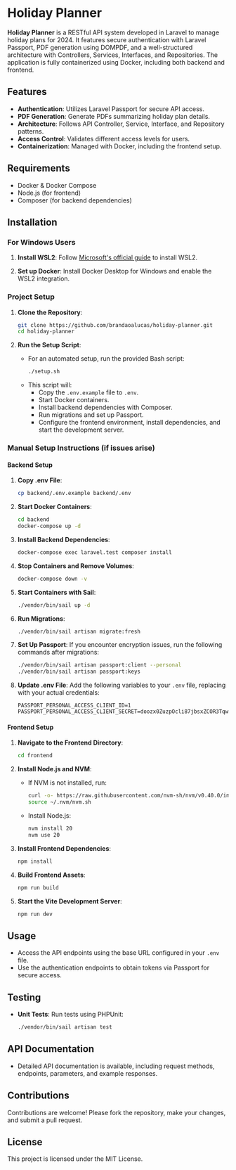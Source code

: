 
# Holiday Planner

**Holiday Planner** is a RESTful API system developed in Laravel to manage holiday plans for 2024. It features secure authentication with Laravel Passport, PDF generation using DOMPDF, and a well-structured architecture with Controllers, Services, Interfaces, and Repositories. The application is fully containerized using Docker, including both backend and frontend.

## Features

- **Authentication**: Utilizes Laravel Passport for secure API access.
- **PDF Generation**: Generate PDFs summarizing holiday plan details.
- **Architecture**: Follows API Controller, Service, Interface, and Repository patterns.
- **Access Control**: Validates different access levels for users.
- **Containerization**: Managed with Docker, including the frontend setup.

## Requirements

- Docker & Docker Compose
- Node.js (for frontend)
- Composer (for backend dependencies)

## Installation

### For Windows Users

1. **Install WSL2**: Follow [Microsoft's official guide](https://learn.microsoft.com/en-us/windows/wsl/install) to install WSL2.
   
2. **Set up Docker**: Install Docker Desktop for Windows and enable the WSL2 integration.

### Project Setup

1. **Clone the Repository**:
   ```bash
   git clone https://github.com/brandaoalucas/holiday-planner.git
   cd holiday-planner
   ```

2. **Run the Setup Script**: 
   - For an automated setup, run the provided Bash script:
     ```bash
     ./setup.sh
     ```
   - This script will:
     - Copy the `.env.example` file to `.env`.
     - Start Docker containers.
     - Install backend dependencies with Composer.
     - Run migrations and set up Passport.
     - Configure the frontend environment, install dependencies, and start the development server.

### Manual Setup Instructions (if issues arise)

#### Backend Setup

1. **Copy .env File**:
   ```bash
   cp backend/.env.example backend/.env
   ```

2. **Start Docker Containers**:
   ```bash
   cd backend
   docker-compose up -d
   ```

3. **Install Backend Dependencies**:
   ```bash
   docker-compose exec laravel.test composer install
   ```

4. **Stop Containers and Remove Volumes**:
   ```bash
   docker-compose down -v
   ```

5. **Start Containers with Sail**:
   ```bash
   ./vendor/bin/sail up -d
   ```

6. **Run Migrations**:
   ```bash
   ./vendor/bin/sail artisan migrate:fresh
   ```

7. **Set Up Passport**:
   If you encounter encryption issues, run the following commands after migrations:
   ```bash
   ./vendor/bin/sail artisan passport:client --personal
   ./vendor/bin/sail artisan passport:keys
   ```

8. **Update .env File**:
   Add the following variables to your `.env` file, replacing with your actual credentials:
   ```env
   PASSPORT_PERSONAL_ACCESS_CLIENT_ID=1
   PASSPORT_PERSONAL_ACCESS_CLIENT_SECRET=doozx0ZuzpOcli87jbsxZCOR3Tqw0OEPAo7u6eJ0
   ```

#### Frontend Setup

1. **Navigate to the Frontend Directory**:
   ```bash
   cd frontend
   ```

2. **Install Node.js and NVM**:
   - If NVM is not installed, run:
     ```bash
     curl -o- https://raw.githubusercontent.com/nvm-sh/nvm/v0.40.0/install.sh | bash
     source ~/.nvm/nvm.sh
     ```
   - Install Node.js:
     ```bash
     nvm install 20
     nvm use 20
     ```

3. **Install Frontend Dependencies**:
   ```bash
   npm install
   ```

4. **Build Frontend Assets**:
   ```bash
   npm run build
   ```

5. **Start the Vite Development Server**:
   ```bash
   npm run dev
   ```

## Usage

- Access the API endpoints using the base URL configured in your `.env` file.
- Use the authentication endpoints to obtain tokens via Passport for secure access.

## Testing

- **Unit Tests**: Run tests using PHPUnit:
  ```bash
  ./vendor/bin/sail artisan test
  ```

## API Documentation

- Detailed API documentation is available, including request methods, endpoints, parameters, and example responses.

## Contributions

Contributions are welcome! Please fork the repository, make your changes, and submit a pull request.

## License

This project is licensed under the MIT License.

